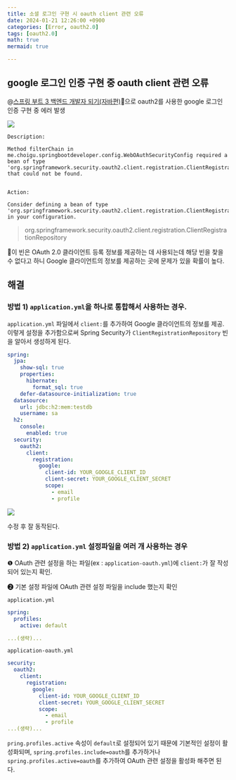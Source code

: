 ```yaml
---
title: 소셜 로그인 구현 시 oauth client 관련 오류
date: 2024-01-21 12:26:00 +0900
categories: [Error, oauth2.0]
tags: [oauth2.0]
math: true
mermaid: true

---
```


## google 로그인 인증 구현 중 oauth client 관련 오류

@[스프링 부트 3 백엔드 개발자 되기(자바편)](https://goldenrabbit.co.kr/product/springboot3java/)으로 oauth2를 사용한 google 로그인 인증 구현 중 에러 발생

![](https://velog.velcdn.com/images/fhazlt303/post/d5912768-df15-4db8-b79f-ea6cf0df4278/image.png)

```
Description:

Method filterChain in me.choigu.springbootdeveloper.config.WebOAuthSecurityConfig required a bean of type 'org.springframework.security.oauth2.client.registration.ClientRegistrationRepository' that could not be found.


Action:

Consider defining a bean of type 'org.springframework.security.oauth2.client.registration.ClientRegistrationRepository' in your configuration.
```

> org.springframework.security.oauth2.client.registration.ClientRegistrationRepository 

이 빈은 OAuth 2.0 클라이언트 등록 정보를 제공하는 데 사용되는데 해당 빈을 찾을 수 없다고 하니 Google 클라이언트의 정보를 제공하는 곳에 문제가 있을 확률이 높다.

## 해결
### 방법 1) `application.yml`을 하나로 통합해서 사용하는 경우.

`application.yml` 파일에서 `client:`를 추가하여 Google 클라이언트의 정보를 제공.
이렇게 설정을 추가함으로써 Spring Security가 `ClientRegistrationRepository` 빈을 알아서 생성하게 된다.

```yml
spring:
  jpa:
    show-sql: true
    properties:
      hibernate:
        format_sql: true
    defer-datasource-initialization: true
  datasource:
    url: jdbc:h2:mem:testdb
    username: sa
  h2:
    console:
      enabled: true
  security:
    oauth2:
      client:
        registration:
          google:
            client-id: YOUR_GOOGLE_CLIENT_ID
            client-secret: YOUR_GOOGLE_CLIENT_SECRET
            scope:
              - email
              - profile
```

![](https://velog.velcdn.com/images/fhazlt303/post/fb027eaa-260c-430e-98bb-ba910d21c52e/image.png)

수정 후 잘 동작된다.

### 방법 2) `application.yml` 설정파일을 여러 개 사용하는 경우

❶ OAuth 관련 설정을 하는 파일(ex : `application-oauth.yml`)에 `client:`가 잘 작성되어 있는지 확인.

❷ 기본 설정 파일에 OAuth 관련 설정 파일을 include 했는지 확인

`application.yml`
```yml
spring:
  profiles:
    active: default

...(생략)...
```
`application-oauth.yml`
```yml
security:
  oauth2:
    client:
      registration:
        google:
          client-id: YOUR_GOOGLE_CLIENT_ID
          client-secret: YOUR_GOOGLE_CLIENT_SECRET
          scope:
            - email
            - profile
...(생략)...
```
`pring.profiles.active` 속성이 `default`로 설정되어 있기 때문에 기본적인 설정이 활성화되며, `spring.profiles.include=oauth`를 추가하거나
`spring.profiles.active=oauth`를 추가하여 OAuth 관련 설정을 활성화 해주면 된다.

